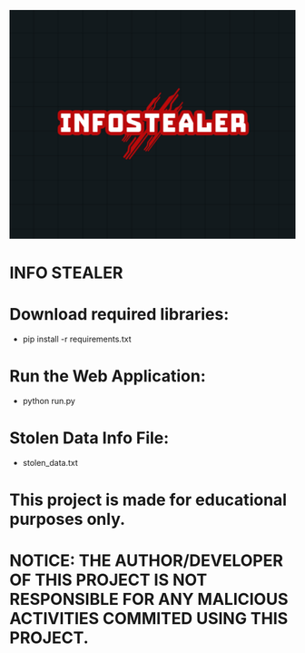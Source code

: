 [![Video Thumbnail](InfoStealer_logo.png)](https://www.youtube.com/watch?v=o5i6vuKvwzI)

# INFO STEALER

# Download required libraries:
* pip install -r requirements.txt

# Run the Web Application:
* python run.py

# Stolen Data Info File:
* stolen_data.txt

# This project is made for educational purposes only.
# NOTICE: THE AUTHOR/DEVELOPER OF THIS PROJECT IS NOT RESPONSIBLE FOR ANY MALICIOUS ACTIVITIES COMMITED USING THIS PROJECT.
